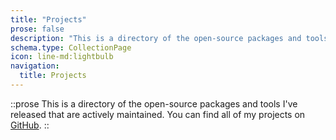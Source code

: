 ```yaml
---
title: "Projects"
prose: false
description: "This is a directory of the open-source packages and tools I've released that are actively maintained."
schema.type: CollectionPage
icon: line-md:lightbulb
navigation:
  title: Projects
---
```


::prose
This is a directory of the open-source packages and tools I've released that are actively maintained. You can find all of my projects on [GitHub](https://github.com/harlan-zw).
::

<ProjectList />
